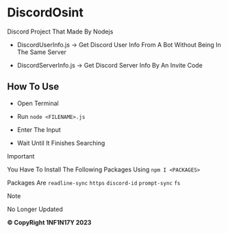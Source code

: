# DiscordOsint
Discord Project That Made By Nodejs

- DiscordUserInfo.js -> Get Discord User Info From A Bot Without Being In The Same Server

- DiscordServerInfo.js -> Get Discord Server Info By An Invite Code

## How To Use

- Open Terminal

- Run `node <FILENAME>.js`

- Enter The Input

- Wait Until It Finishes Searching

> [!IMPORTANT]
> You Have To Install The Following Packages Using `npm I <PACKAGES>`
>
> Packages Are `readline-sync` `https` `discord-id` `prompt-sync` `fs`

> [!NOTE]
> No Longer Updated

**&copy; CopyRight 1NF1N17Y 2023**
